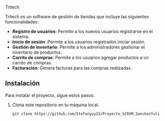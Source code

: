 Tritech

Tritech es un software de gestión de tiendas que incluye las siguientes funcionalidades:

- **Registro de usuarios**: Permite a los nuevos usuarios registrarse en el sistema.
- **Inicio de sesión**: Permite a los usuarios registrados iniciar sesión.
- **Gestión de inventario**: Permite a los administradores gestionar el inventario de productos.
- **Carrito de compras**: Permite a los usuarios agregar productos a un carrito de compras.
- **Facturación**: Genera facturas para las compras realizadas.

## Instalación

Para instalar el proyecto, sigue estos pasos:

1. Clona este repositorio en tu máquina local.
   ```bash
   git clone https://github.com/Stefanyyy15/Proyecto_SCRUM_SanchezYuli_SantacruzSantiago_RomeroKevin_MauricioSilva_RonaldoOviedo/edit/main
